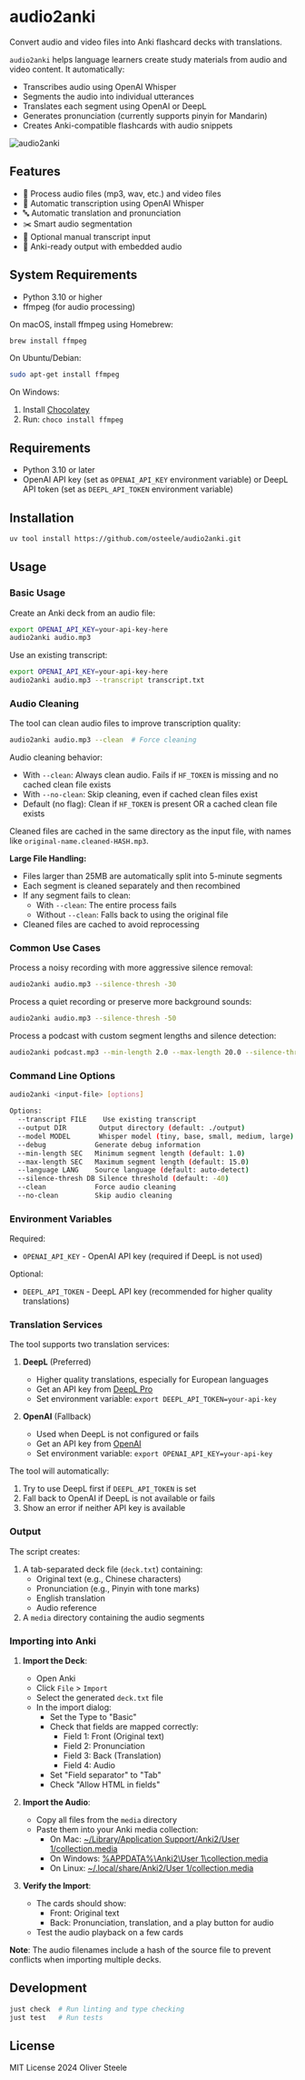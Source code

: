 # audio2anki

Convert audio and video files into Anki flashcard decks with translations.

`audio2anki` helps language learners create study materials from audio and video content. It automatically:
- Transcribes audio using OpenAI Whisper
- Segments the audio into individual utterances
- Translates each segment using OpenAI or DeepL
- Generates pronunciation (currently supports pinyin for Mandarin)
- Creates Anki-compatible flashcards with audio snippets

![audio2anki](./docs/preview.png)

## Features

- 🎵 Process audio files (mp3, wav, etc.) and video files
- 🤖 Automatic transcription using OpenAI Whisper
- 🔤 Automatic translation and pronunciation
- ✂️ Smart audio segmentation
- 📝 Optional manual transcript input
- 🎴 Anki-ready output with embedded audio

## System Requirements

- Python 3.10 or higher
- ffmpeg (for audio processing)

On macOS, install ffmpeg using Homebrew:
```bash
brew install ffmpeg
```

On Ubuntu/Debian:
```bash
sudo apt-get install ffmpeg
```

On Windows:
1. Install [Chocolatey](https://chocolatey.org/)
2. Run: `choco install ffmpeg`

## Requirements

- Python 3.10 or later
- OpenAI API key (set as `OPENAI_API_KEY` environment variable) or DeepL API token (set as `DEEPL_API_TOKEN` environment variable)

## Installation

```bash
uv tool install https://github.com/osteele/audio2anki.git
```

## Usage

### Basic Usage

Create an Anki deck from an audio file:
```bash
export OPENAI_API_KEY=your-api-key-here
audio2anki audio.mp3
```

Use an existing transcript:
```bash
export OPENAI_API_KEY=your-api-key-here
audio2anki audio.mp3 --transcript transcript.txt
```

### Audio Cleaning

The tool can clean audio files to improve transcription quality:

```bash
audio2anki audio.mp3 --clean  # Force cleaning
```

Audio cleaning behavior:
- With `--clean`: Always clean audio. Fails if `HF_TOKEN` is missing and no cached clean file exists
- With `--no-clean`: Skip cleaning, even if cached clean files exist
- Default (no flag): Clean if `HF_TOKEN` is present OR a cached clean file exists

Cleaned files are cached in the same directory as the input file, with names like `original-name.cleaned-HASH.mp3`.

**Large File Handling:**
- Files larger than 25MB are automatically split into 5-minute segments
- Each segment is cleaned separately and then recombined
- If any segment fails to clean:
  - With `--clean`: The entire process fails
  - Without `--clean`: Falls back to using the original file
- Cleaned files are cached to avoid reprocessing

### Common Use Cases

Process a noisy recording with more aggressive silence removal:
```bash
audio2anki audio.mp3 --silence-thresh -30
```

Process a quiet recording or preserve more background sounds:
```bash
audio2anki audio.mp3 --silence-thresh -50
```

Process a podcast with custom segment lengths and silence detection:
```bash
audio2anki podcast.mp3 --min-length 2.0 --max-length 20.0 --silence-thresh -35
```

### Command Line Options

```bash
audio2anki <input-file> [options]

Options:
  --transcript FILE    Use existing transcript
  --output DIR        Output directory (default: ./output)
  --model MODEL       Whisper model (tiny, base, small, medium, large)
  --debug            Generate debug information
  --min-length SEC   Minimum segment length (default: 1.0)
  --max-length SEC   Maximum segment length (default: 15.0)
  --language LANG    Source language (default: auto-detect)
  --silence-thresh DB Silence threshold (default: -40)
  --clean            Force audio cleaning
  --no-clean         Skip audio cleaning
```

### Environment Variables

Required:
- `OPENAI_API_KEY` - OpenAI API key (required if DeepL is not used)

Optional:
- `DEEPL_API_TOKEN` - DeepL API key (recommended for higher quality translations)

### Translation Services

The tool supports two translation services:

1. **DeepL** (Preferred)
   - Higher quality translations, especially for European languages
   - Get an API key from [DeepL Pro](https://www.deepl.com/pro-api)
   - Set environment variable: `export DEEPL_API_TOKEN=your-api-key`

2. **OpenAI** (Fallback)
   - Used when DeepL is not configured or fails
   - Get an API key from [OpenAI](https://platform.openai.com/api-keys)
   - Set environment variable: `export OPENAI_API_KEY=your-api-key`

The tool will automatically:
1. Try to use DeepL first if `DEEPL_API_TOKEN` is set
2. Fall back to OpenAI if DeepL is not available or fails
3. Show an error if neither API key is available

### Output

The script creates:
1. A tab-separated deck file (`deck.txt`) containing:
   - Original text (e.g., Chinese characters)
   - Pronunciation (e.g., Pinyin with tone marks)
   - English translation
   - Audio reference
2. A `media` directory containing the audio segments

### Importing into Anki

1. **Import the Deck**:
   - Open Anki
   - Click `File` > `Import`
   - Select the generated `deck.txt` file
   - In the import dialog:
     - Set the Type to "Basic"
     - Check that fields are mapped correctly:
       - Field 1: Front (Original text)
       - Field 2: Pronunciation
       - Field 3: Back (Translation)
       - Field 4: Audio
     - Set "Field separator" to "Tab"
     - Check "Allow HTML in fields"

2. **Import the Audio**:
   - Copy all files from the `media` directory
   - Paste them into your Anki media collection:
     - On Mac: [~/Library/Application Support/Anki2/User 1/collection.media](file:///Users/$(whoami)/Library/Application%20Support/Anki2/User%201/collection.media)
     - On Windows: [%APPDATA%\Anki2\User 1\collection.media](file:///C:/Users/%USERNAME%/AppData/Roaming/Anki2/User%201/collection.media)
     - On Linux: [~/.local/share/Anki2/User 1/collection.media](file:///home/$(whoami)/.local/share/Anki2/User%201/collection.media)

3. **Verify the Import**:
   - The cards should show:
     - Front: Original text
     - Back: Pronunciation, translation, and a play button for audio
   - Test the audio playback on a few cards

**Note**: The audio filenames include a hash of the source file to prevent conflicts when importing multiple decks.

## Development

```bash
just check  # Run linting and type checking
just test   # Run tests
```

## License

MIT License 2024 Oliver Steele
